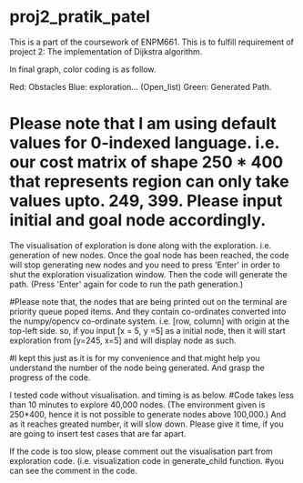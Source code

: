 # proj2_pratik_patel
This is a part of the coursework of ENPM661. This is to fulfill requirement of project 2: The implementation of Dijkstra algorithm. 

In final graph, color coding is as follow.

Red: Obstacles
Blue: exploration... (Open_list)
Green: Generated Path. 


# Please note that I am using default values for 0-indexed language. i.e. our cost matrix of shape 250 * 400 that represents region can only take values upto. 249, 399. Please input initial and goal node accordingly. 


The visualisation of exploration is done along with the exploration. i.e. generation of new nodes.
Once the goal node has been reached, the code will stop generating new nodes and you need to press 'Enter' in order to shut the exploration visualization window. Then the code will generate the path. (Press 'Enter' again for code to run the path generation.)



#Please note that, the nodes that are being printed out on the terminal are priority queue poped items. And they contain co-ordinates converted into the numpy/opencv co-ordinate system. i.e. [row, column] with origin at the top-left side. so, if you input [x = 5, y =5] as a initial node, then it will start exploration from [y=245, x=5] and will display node as such. 


#I kept this just as it is for my convenience and that might help you understand the number of the node being generated. And grasp the progress of the code. 

I tested code without visualisation. and timing is as below. 
#Code takes less than 10 minutes to explore 40,000 nodes. (The environment given is 250*400, hence it is not possible to generate nodes above 100,000.) And as it reaches greated number,  it will slow down. Please give it time, if you are going to insert test cases that are far apart. 


If the code is too slow, please comment out the visualisation part from exploration code. (i.e. visualization code in generate_child function. #you can see the comment in the code. 
